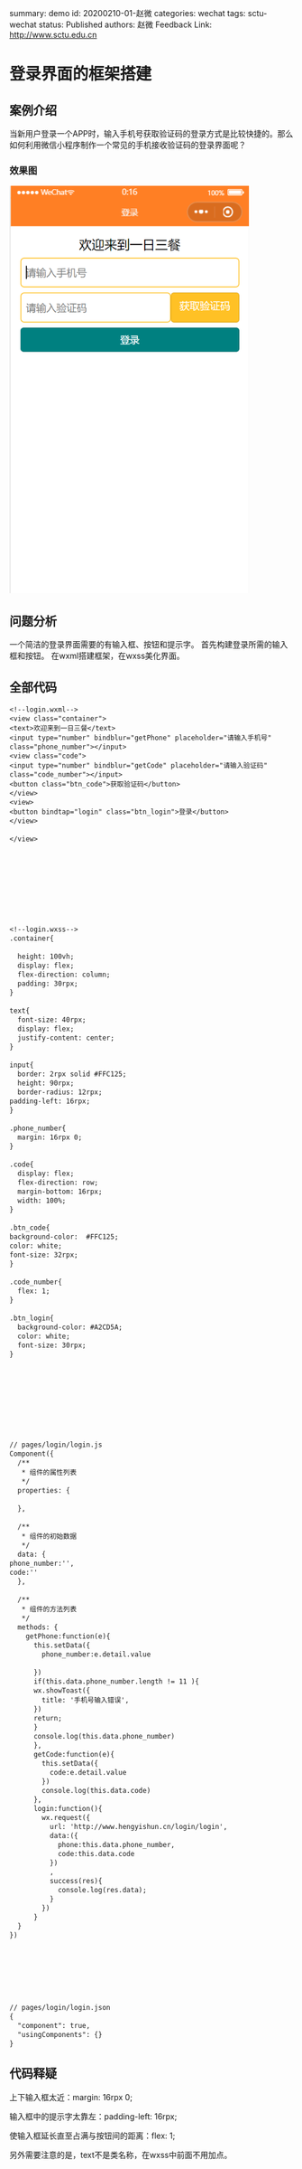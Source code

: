 summary: demo
id: 20200210-01-赵微
categories: wechat
tags: sctu-wechat
status: Published 
authors: 赵微
Feedback Link: http://www.sctu.edu.cn

# 登录界面的框架搭建

## 案例介绍


当新用户登录一个APP时，输入手机号获取验证码的登录方式是比较快捷的。那么如何利用微信小程序制作一个常见的手机接收验证码的登录界面呢？


### 效果图
![](assets\20200210-01-赵微-1.PNG)


## 问题分析

一个简洁的登录界面需要的有输入框、按钮和提示字。
首先构建登录所需的输入框和按钮。
在wxml搭建框架，在wxss美化界面。

## 全部代码
```
<!--login.wxml-->
<view class="container">
<text>欢迎来到一日三餐</text>
<input type="number" bindblur="getPhone" placeholder="请输入手机号" class="phone_number"></input>
<view class="code">
<input type="number" bindblur="getCode" placeholder="请输入验证码" class="code_number"></input>
<button class="btn_code">获取验证码</button>
</view>
<view>
<button bindtap="login" class="btn_login">登录</button>
</view>

</view>









<!--login.wxss-->
.container{

  height: 100vh;
  display: flex;
  flex-direction: column;
  padding: 30rpx;
}

text{
  font-size: 40rpx;
  display: flex;
  justify-content: center;
}

input{
  border: 2rpx solid #FFC125;
  height: 90rpx;
  border-radius: 12rpx;
padding-left: 16rpx;
}

.phone_number{
  margin: 16rpx 0;
}

.code{
  display: flex;
  flex-direction: row;
  margin-bottom: 16rpx;
  width: 100%;
}

.btn_code{
background-color:  #FFC125;
color: white;
font-size: 32rpx;
}

.code_number{
  flex: 1;
}

.btn_login{
  background-color: #A2CD5A;
  color: white;
  font-size: 30rpx;
}









// pages/login/login.js
Component({
  /**
   * 组件的属性列表
   */
  properties: {

  },

  /**
   * 组件的初始数据
   */
  data: {
phone_number:'',
code:''
  },

  /**
   * 组件的方法列表
   */
  methods: {
    getPhone:function(e){
      this.setData({
        phone_number:e.detail.value
        
      })
      if(this.data.phone_number.length != 11 ){
      wx.showToast({
        title: '手机号输入错误',
      })
      return;
      }  
      console.log(this.data.phone_number)
      },
      getCode:function(e){
        this.setData({
          code:e.detail.value
        })
        console.log(this.data.code)
      },
      login:function(){
        wx.request({
          url: 'http://www.hengyishun.cn/login/login',
          data:({
            phone:this.data.phone_number,
            code:this.data.code
          })
          ,
          success(res){
            console.log(res.data);
          }
        })
      }
  }
})







// pages/login/login.json
{
  "component": true,
  "usingComponents": {}
}
```



## 代码释疑
上下输入框太近：margin: 16rpx 0;

输入框中的提示字太靠左：padding-left: 16rpx;

使输入框延长直至占满与按钮间的距离：flex: 1;

另外需要注意的是，text不是类名称，在wxss中前面不用加点。






